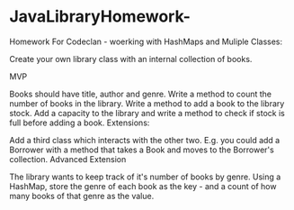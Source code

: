 # JavaLibraryHomework-

Homework  For Codeclan - woerking with HashMaps and Muliple Classes:

Create your own library class with an internal collection of books.

MVP

Books should have title, author and genre.
Write a method to count the number of books in the library.
Write a method to add a book to the library stock.
Add a capacity to the library and write a method to check if stock is full before adding a book.
Extensions:

Add a third class which interacts with the other two. E.g. you could add a Borrower with a method that takes a Book and moves to the Borrower's collection.
Advanced Extension

The library wants to keep track of it's number of books by genre. Using a HashMap, store the genre of each book as the key - and a count of how many books of that genre as the value.
